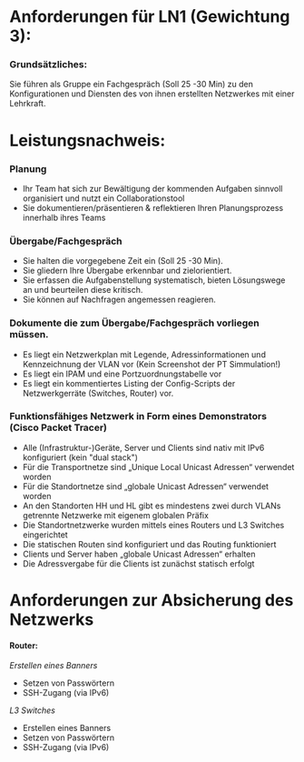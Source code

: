 # Anforderungen für LN1 (Gewichtung 3): 
### Grundsätzliches:
Sie führen als Gruppe ein Fachgespräch (Soll 25 -30 Min) zu den Konfigurationen und Diensten des von ihnen erstellten Netzwerkes mit einer Lehrkraft.

# Leistungsnachweis:
### Planung
 * Ihr Team hat sich zur Bewältigung der kommenden Aufgaben sinnvoll organisiert und nutzt ein Collaborationstool
 * Sie dokumentieren/präsentieren & reflektieren Ihren Planungsprozess innerhalb ihres Teams
### Übergabe/Fachgespräch
 * Sie halten die vorgegebene Zeit ein (Soll 25 -30 Min).
 * Sie gliedern Ihre Übergabe erkennbar und zielorientiert.
 * Sie erfassen die Aufgabenstellung systematisch, bieten Lösungswege an und beurteilen diese kritisch.
 * Sie können auf Nachfragen  angemessen reagieren.
### Dokumente die zum Übergabe/Fachgespräch vorliegen müssen.
 * Es liegt ein Netzwerkplan mit Legende, Adressinformationen und Kennzeichnung der VLAN vor (Kein Screenshot der PT Simmulation!)
 * Es liegt ein IPAM und eine Portzuordnungstabelle vor
 * Es liegt ein kommentiertes Listing der Config-Scripts der Netzwerkgerräte (Switches, Router) vor.
### Funktionsfähiges Netzwerk in Form eines Demonstrators (Cisco Packet Tracer)
 * Alle (Infrastruktur-)Geräte, Server und Clients sind nativ mit IPv6 konfiguriert (kein "dual stack")
 * Für die Transportnetze sind „Unique Local Unicast Adressen“ verwendet worden
 * Für die Standortnetze sind „globale Unicast Adressen“ verwendet worden
 * An den Standorten HH und HL gibt  es mindestens zwei durch VLANs getrennte Netzwerke mit eigenem globalen Präfix
 * Die Standortnetzwerke wurden mittels eines Routers und L3 Switches eingerichtet
 * Die statischen Routen sind konfiguriert und das Routing funktioniert
 * Clients und Server haben „globale Unicast Adressen“ erhalten
 * Die Adressvergabe für die Clients ist zunächst statisch erfolgt

# Anforderungen zur Absicherung des Netzwerks

#### Router:

*Erstellen eines Banners*
 * Setzen von Passwörtern
 * SSH-Zugang (via IPv6)

*L3 Switches*
 * Erstellen eines Banners
 * Setzen von Passwörtern
 * SSH-Zugang (via IPv6)
